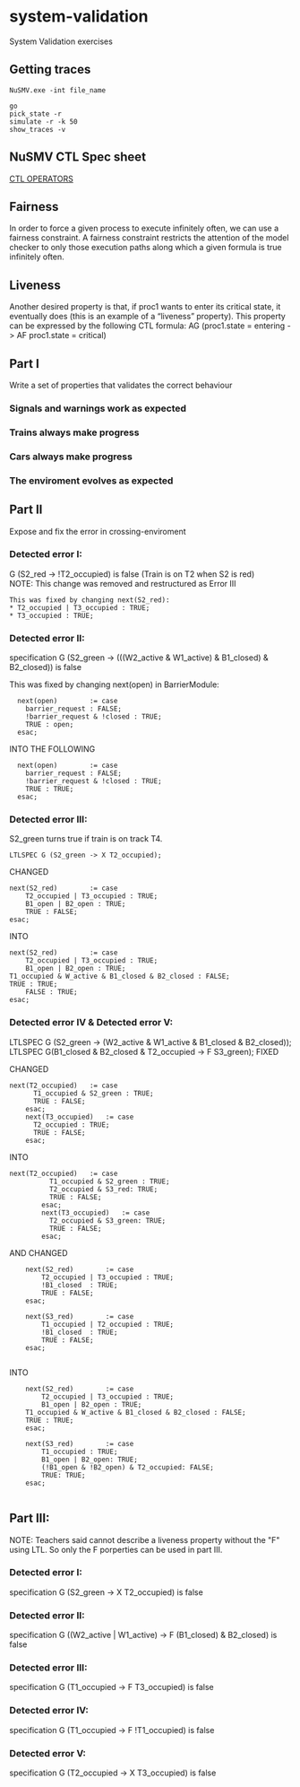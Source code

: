 # system-validation
System Validation exercises

## Getting traces
```
NuSMV.exe -int file_name

go
pick_state -r
simulate -r -k 50
show_traces -v
```
## NuSMV CTL Spec sheet
[CTL OPERATORS](https://stackoverflow.com/questions/37516092/how-can-i-change-these-into-ctl-spec-in-nusmv-model)

## Fairness
In
order to force a given process to execute infinitely often, we can use a fairness constraint. A
fairness constraint restricts the attention of the model checker to only those execution paths
along which a given formula is true infinitely often.

## Liveness
Another desired property is that, if proc1 wants to enter its critical state, it eventually
does (this is an example of a “liveness” property). This property can be expressed by the
following CTL formula:
AG (proc1.state = entering -> AF proc1.state = critical)

## Part I
Write a set of properties that validates the correct behaviour 

### Signals and warnings work as expected
### Trains always make progress
### Cars always make progress
### The enviroment evolves as expected



## Part II
Expose and fix the error in crossing-enviroment

### Detected error I:
G (S2_red -> !T2_occupied)  is false  (Train is on T2 when S2 is red)  
NOTE: This change was removed and restructured as Error III  
```
This was fixed by changing next(S2_red):  
* T2_occupied | T3_occupied : TRUE;  
* T3_occupied : TRUE; 
```

### Detected error II:
specification  G (S2_green -> (((W2_active & W1_active) & B1_closed) & B2_closed))  is false

This was fixed by changing next(open) in BarrierModule:    
```
  next(open)		:= case  
    barrier_request : FALSE;  
    !barrier_request & !closed : TRUE;  
    TRUE : open;  
  esac;  
```  
  INTO THE FOLLOWING  
```  
  next(open)		:= case  
    barrier_request : FALSE;  
    !barrier_request & !closed : TRUE;  
    TRUE : TRUE;  
  esac;  
```
### Detected error III:

S2_green turns true if train is on track T4.  
```
LTLSPEC G (S2_green -> X T2_occupied);  
```
CHANGED  
```
next(S2_red)        := case  
    T2_occupied | T3_occupied : TRUE;  
    B1_open | B2_open : TRUE;  
    TRUE : FALSE;  
esac;  
```
INTO
```
next(S2_red)        := case  
    T2_occupied | T3_occupied : TRUE;  
    B1_open | B2_open : TRUE;   
T1_occupied & W_active & B1_closed & B2_closed : FALSE;  
TRUE : TRUE;  
    FALSE : TRUE;  
esac;  
``` 

### Detected error IV & Detected error V:
LTLSPEC G (S2_green -> (W2_active & W1_active & B1_closed & B2_closed));
LTLSPEC G(B1_closed & B2_closed & T2_occupied -> F S3_green);
FIXED

CHANGED  
```
next(T2_occupied)   := case
      T1_occupied & S2_green : TRUE;
      TRUE : FALSE;
    esac;
    next(T3_occupied)   := case
      T2_occupied : TRUE;
      TRUE : FALSE;
    esac; 
```
INTO
```
next(T2_occupied)   := case
		  T1_occupied & S2_green : TRUE;
		  T2_occupied & S3_red: TRUE;
		  TRUE : FALSE;
		esac;
		next(T3_occupied)   := case
		  T2_occupied & S3_green: TRUE;
		  TRUE : FALSE;
		esac;
``` 
AND CHANGED  
```
    next(S2_red)        := case
        T2_occupied | T3_occupied : TRUE;
        !B1_closed  : TRUE;
        TRUE : FALSE;
    esac;
    
    next(S3_red)        := case
        T1_occupied | T2_occupied : TRUE;
        !B1_closed  : TRUE;
        TRUE : FALSE;
    esac;
    
```
INTO
```
    next(S2_red)        := case
        T2_occupied | T3_occupied : TRUE;
        B1_open | B2_open : TRUE;
	T1_occupied & W_active & B1_closed & B2_closed : FALSE;
	TRUE : TRUE;
    esac;
    
    next(S3_red)        := case
        T1_occupied : TRUE;
        B1_open | B2_open: TRUE;
        (!B1_open & !B2_open) & T2_occupied: FALSE;
        TRUE: TRUE;
    esac;
    
``` 

## Part III:

NOTE: Teachers said cannot describe a liveness property without the "F" using LTL. So only the F porperties can be used in part III.  

### Detected error I:
specification  G (S2_green -> X T2_occupied)  is false

### Detected error II:
specification  G ((W2_active | W1_active) -> F (B1_closed) & B2_closed)  is false

### Detected error III:
specification  G (T1_occupied ->  F T3_occupied)  is false

### Detected error IV:
specification  G (T1_occupied ->  F !T1_occupied) is false

### Detected error V:
specification  G (T2_occupied ->  X T3_occupied)  is false







